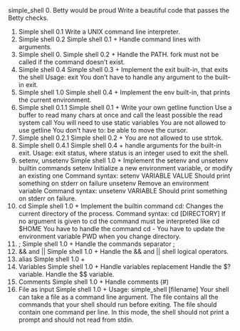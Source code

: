 simple_shell
0. Betty would be proud
Write a beautiful code that passes the Betty checks.
1. Simple shell 0.1
Write a UNIX command line interpreter.
2. Simple shell 0.2
Simple shell 0.1 +
Handle command lines with arguments.
3. Simple shell 0.
Simple shell 0.2 +
Handle the PATH.
fork must not be called if the command doesn’t exist.
4. Simple shell 0.4
Simple shell 0.3 +
Implement the exit built-in, that exits the shell
Usage: exit
You don’t have to handle any argument to the built-in exit.
5. Simple shell 1.0
Simple shell 0.4 +
Implement the env built-in, that prints the current environment.
6. Simple shell 0.1.1
Simple shell 0.1 +
Write your own getline function
Use a buffer to read many chars at once and call the least possible the read system call
You will need to use static variables
You are not allowed to use getline
You don’t have to:
be able to move the cursor.
7. Simple shell 0.2.1
Simple shell 0.2 +
You are not allowed to use strtok.
8. Simple shell 0.4.1
Simple shell 0.4 +
handle arguments for the built-in exit.
Usage: exit status, where status is an integer used to exit the shell.
9. setenv, unsetenv
Simple shell 1.0 +
Implement the setenv and unsetenv builtin commands
setenv
Initialize a new environment variable, or modify an existing one
Command syntax: setenv VARIABLE VALUE
Should print something on stderr on failure
unsetenv
Remove an environment variable
Command syntax: unsetenv VARIABLE
Should print something on stderr on failure.
10. cd
Simple shell 1.0 +
Implement the builtin command cd:
Changes the current directory of the process.
Command syntax: cd [DIRECTORY]
If no argument is given to cd the command must be interpreted like cd $HOME
You have to handle the command cd -
You have to update the environment variable PWD when you change directory.
11. ;
Simple shell 1.0 +
Handle the commands separator ;
12. && and ||
Simple shell 1.0 +
Handle the && and || shell logical operators.
13. alias
Simple shell 1.0 +
14. Variables
Simple shell 1.0 +
Handle variables replacement
Handle the $? variable.
Handle the $$ variable.
15. Comments
Simple shell 1.0 +
Handle comments (#)
16. File as input
Simple shell 1.0 +
Usage: simple_shell [filename]
Your shell can take a file as a command line argument.
The file contains all the commands that your shell should run before exiting.
The file should contain one command per line.
In this mode, the shell should not print a prompt and should not read from stdin.
